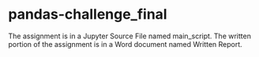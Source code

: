 # pandas-challenge_final
The assignment is in a Jupyter Source File named main_script.
The written portion of the assignment is in a Word document named Written Report.
